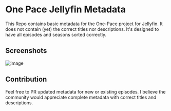 # One Pace Jellyfin Metadata

This Repo contains basic metadata for the One-Pace project for Jellyfin. It does not contain (yet) the correct titles nor descriptions. It's designed to have all episodes and seasons sorted correctly.

## Screenshots
![image](https://github.com/user-attachments/assets/a219b860-f06a-4ab9-af55-b6bdcea41c8c)


## Contribution
Feel free to PR updated metadata for new or existing episodes. I believe the community would appreciate complete metadata with correct titles and descriptions. 
